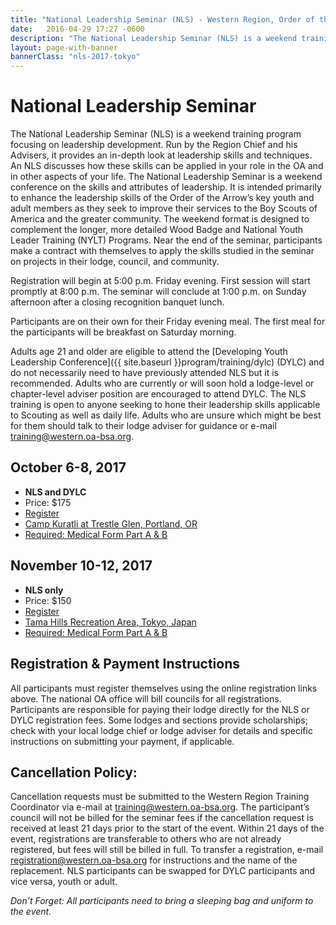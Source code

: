 ```yaml
---
title: "National Leadership Seminar (NLS) - Western Region, Order of the Arrow, Boy Scouts of America"
date:   2016-04-29 17:27 -0600
description: "The National Leadership Seminar (NLS) is a weekend training program focusing on leadership development."
layout: page-with-banner
bannerClass: "nls-2017-tokyo"
---
```


<div class="logo-nls center-block"></div>

# National Leadership Seminar

The National Leadership Seminar (NLS) is a weekend training program focusing on leadership development.
Run by the Region Chief and his Advisers, it provides an in-depth look at leadership skills and techniques.
An NLS discusses how these skills can be applied in your role in the OA and in other aspects of your life.
The National Leadership Seminar is a weekend conference on the skills and attributes of leadership.
It is intended primarily to enhance the leadership skills of the Order of the Arrow’s key youth and adult members as they seek to improve their services to the Boy Scouts of America and the greater community.
The weekend format is designed to complement the longer, more detailed Wood Badge and National Youth Leader Training (NYLT) Programs.
Near the end of the seminar, participants make a contract with themselves to apply the skills studied in the seminar on projects in their lodge, council, and community.

Registration will begin at 5:00 p.m. Friday evening.
First session will start promptly at 8:00 p.m.
The seminar will conclude at 1:00 p.m. on Sunday afternoon after a closing recognition banquet lunch.

Participants are on their own for their Friday evening meal.
The first meal for the participants will be breakfast on Saturday morning.

Adults age 21 and older are eligible to attend the [Developing Youth Leadership Conference]({{ site.baseurl }}program/training/dylc) (DYLC) and do not necessarily need to have previously attended NLS but it is recommended.
Adults who are currently or will soon hold a lodge-level or chapter-level adviser position are encouraged to attend DYLC.
The NLS training is open to anyone seeking to hone their leadership skills applicable to Scouting as well as daily life.
Adults who are unsure which might be best for them should talk to their lodge adviser for guidance or e-mail [training@western.oa-bsa.org](mailto:training@western.oa-bsa.org).

## October 6-8, 2017

* **NLS and DYLC**
* Price: $175
* [Register](https://registration.oa-bsa.org/Event/24)
* [Camp Kuratli at Trestle Glen, Portland, OR](http://www.campkuratli.com/)
* [Required: Medical Form Part A &amp; B](http://www.scouting.org/filestore/HealthSafety/pdf/680-001_AB.pdf)


## November 10-12, 2017

* **NLS only**
* Price: $150
* [Register](https://registration.oa-bsa.org/Event/25)
* [Tama Hills Recreation Area, Tokyo, Japan](http://www.yokotasupport.com/tama-hills/)
* [Required: Medical Form Part A &amp; B](http://www.scouting.org/filestore/HealthSafety/pdf/680-001_AB.pdf)


## Registration &amp; Payment Instructions

All participants must register themselves using the online registration links above.
The national OA office will bill councils for all registrations.
Participants are responsible for paying their lodge directly for the NLS or DYLC registration fees.
Some lodges and sections provide scholarships; check with your local lodge chief or lodge adviser for details and specific instructions on submitting your payment, if applicable.

## Cancellation Policy:

Cancellation requests must be submitted to the Western Region Training Coordinator via e-mail at [training@western.oa-bsa.org](mailto:training@western.oa-bsa.org).
The participant’s council will not be billed for the seminar fees if the cancellation request is received at least 21 days prior to the start of the event.
Within 21 days of the event, registrations are transferable to others who are not already registered, but fees will still be billed in full.
To transfer a registration, e-mail [registration@western.oa-bsa.org](mailto:registration@western.oa-bsa.org) for instructions and the name of the replacement.
NLS participants can be swapped for DYLC participants and vice versa, youth or adult.

*Don’t Forget: All participants need to bring a sleeping bag and uniform to the event.*
